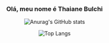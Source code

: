 <div align="center">

### Olá, meu nome é Thaiane Bulchi

</div>

<div align="center">
 
![Anurag's GitHub stats](https://github-readme-stats.vercel.app/api?username=BulchiThaiane&show_icons=true&theme=transparent)

</div>

<div align="center">

![Top Langs](https://github-readme-stats.vercel.app/api/top-langs/?username=BulchiThaiane&layout=compact&theme=transparent)

<div align="center" style="display: inline_block"><br/>
    <img align="center" alt="" src="https://img.shields.io/badge/HTML5-E34F26?style=for-the-badge&logo=html5&logoColor=white"/>
    <img align="center" alt="" src="https://img.shields.io/badge/CSS3-1572B6?style=for-the-badge&logo=css3&logoColor=white"/>
    <img align="center" alt="" src="https://img.shields.io/badge/JavaScript-F7DF1E?style=for-the-badge&logo=javascript&logoColor=black"/>
    <img align="center" alt="" src="https://img.shields.io/badge/Powershell-2CA5E0?style=for-the-badge&logo=powershell&logoColor=white"/>
    <img align="center" alt="" src="https://img.shields.io/badge/GIT-E44C30?style=for-the-badge&logo=git&logoColor=white"/>
</div>
